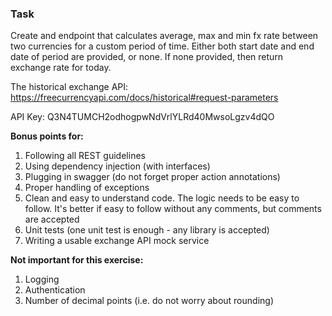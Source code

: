 ### **Task**

Create and endpoint that calculates average, max and min fx rate between two currencies for a custom period of time. Either both start date and end date of period are provided, or none. If none provided, then return exchange rate for today.

The historical exchange API: https://freecurrencyapi.com/docs/historical#request-parameters

API Key: Q3N4TUMCH2odhogpwNdVrlYLRd40MwsoLgzv4dQO

**Bonus points for:**
1. Following all REST guidelines
2. Using dependency injection (with interfaces)
3. Plugging in swagger (do not forget proper action annotations)
4. Proper handling of exceptions
5. Clean and easy to understand code. The logic needs to be easy to follow. It's better if easy to follow without any comments, but comments are accepted
6. Unit tests (one unit test is enough - any library is accepted)
7. Writing a usable exchange API mock service

**Not important for this exercise:**
1. Logging
2. Authentication
3. Number of decimal points (i.e. do not worry about rounding)